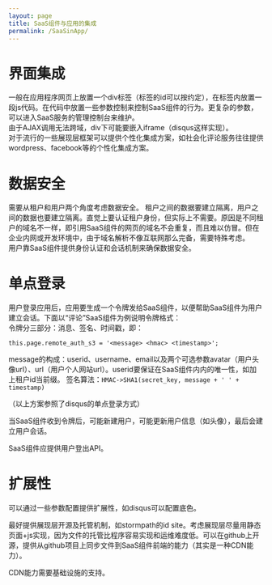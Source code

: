 ```yaml
---
layout: page
title: SaaS组件与应用的集成
permalink: /SaaSinApp/
---
```


# 界面集成 #
一般在应用程序网页上放置一个div标签（标签的id可以按约定），在标签内放置一段js代码。在代码中放置一些参数控制来控制SaaS组件的行为。更复杂的参数，可以进入SaaS服务的管理控制台来维护。  
由于AJAX调用无法跨域，div下可能要嵌入iframe（disqus这样实现）。  
对于流行的一些展现层框架可以提供个性化集成方案，如社会化评论服务往往提供wordpress、facebook等的个性化集成方案。  

# 数据安全 #
需要从租户和用户两个角度考虑数据安全。   租户之间的数据要建立隔离，用户之间的数据也要建立隔离。直觉上要认证租户身份，但实际上不需要。原因是不同租户的域名不一样，即引用SaaS组件的网页的域名不会重复，而且难以仿冒。但在企业内网或开发环境中，由于域名解析不像互联网那么完备，需要特殊考虑。  
用户靠SaaS组件提供身份认证和会话机制来确保数据安全。

# 单点登录 #
用户登录应用后，应用要生成一个令牌发给SaaS组件，以便帮助SaaS组件为用户建立会话。下面以“评论”SaaS组件为例说明令牌格式：  
令牌分三部分：消息、签名、时间戳，即：
  ```
  this.page.remote_auth_s3 = '<message> <hmac> <timestamp>';
  ```
  message的构成：userid、username、email以及两个可选参数avatar（用户头像url）、url（用户个人网站url）。userid要保证在SaaS组件内内的唯一性，如加上租户id当前缀。
  签名算法：``` HMAC->SHA1(secret_key, message + ' ' + timestamp) ```

（以上方案参照了disqus的单点登录方式）

当SaaS组件收到令牌后，可能新建用户，可能更新用户信息（如头像），最后会建立用户会话。

SaaS组件应提供用户登出API。

# 扩展性 #
可以通过一些参数配置提供扩展性，如disqus可以配置底色。

最好提供展现层开源及托管机制，如stormpath的id site。考虑展现层尽量用静态页面+js实现，因为文件的托管比程序容易实现和运维难度低。可以在github上开源，提供从github项目上同步文件到SaaS组件前端的能力（其实是一种CDN能力）。

CDN能力需要基础设施的支持。


